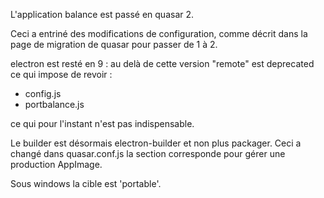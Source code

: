 L'application balance est passé en quasar 2.

Ceci a entriné des modifications de configuration, comme décrit dans la page de migration
de quasar pour passer de 1 à 2.

electron est resté en 9 : au delà de cette version "remote" est deprecated ce qui impose de revoir :
- config.js
- portbalance.js

ce qui pour l'instant n'est pas indispensable.

Le builder est désormais electron-builder et non plus packager.
Ceci a changé dans quasar.conf.js la section corresponde pour gérer une production AppImage.

Sous windows la cible est 'portable'.
